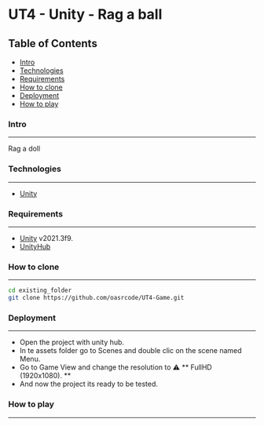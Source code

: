 # UT4 - Unity - Rag a ball

## Table of Contents
 - [Intro](#intro)
 - [Technologies](#technologies)
 - [Requirements](#requirements)
 - [How to clone](#how-to-clone)
 - [Deployment](#deployment)
 - [How to play](#how-to-play)


### Intro
***
Rag a doll 

### Technologies
***
* [Unity](https://unity.com/es)


### Requirements
***
- [Unity](https://unity.com/es) v2021.3f9.
- [UnityHub](https://unity.com/download)

### How to clone
***
```bash
cd existing_folder
git clone https://github.com/oasrcode/UT4-Game.git
```
### Deployment
***
* Open the project with unity hub.
* In te assets folder go to Scenes and double clic on the scene named Menu.
* Go to Game View and change the resolution to :warning: ** FullHD (1920x1080). **
* And now the project its ready to be tested.

### How to play
***
